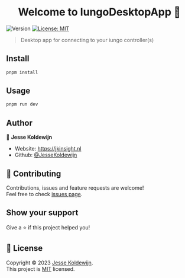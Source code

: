 <h1 align="center">Welcome to IungoDesktopApp 👋</h1>
<p>
  <img alt="Version" src="https://img.shields.io/badge/version-0.0.1-blue.svg?cacheSeconds=2592000" />
  <!-- <a href="#" target="_blank">
    <img alt="Documentation" src="https://img.shields.io/badge/documentation-yes-brightgreen.svg" />
  </a> -->
  <a href="https://github.com/JesseKoldewijn/IungoDesktopApp/blob/main/LICENCE" target="_blank">
    <img alt="License: MIT" src="https://img.shields.io/badge/License-MIT-yellow.svg" />
  </a>
</p>

> Desktop app for connecting to your iungo controller(s)

## Install

```sh
pnpm install
```

## Usage

```sh
pnpm run dev
```

## Author

👤 **Jesse Koldewijn**

- Website: https://jkinsight.nl
- Github: [@JesseKoldewijn](https://github.com/JesseKoldewijn)

## 🤝 Contributing

Contributions, issues and feature requests are welcome!<br />Feel free to check [issues page](https://github.com/JesseKoldewijn/IungoDesktopApp/issues).

## Show your support

Give a ⭐️ if this project helped you!

## 📝 License

Copyright © 2023 [Jesse Koldewijn](https://github.com/JesseKoldewijn).<br />
This project is [MIT](https://github.com/JesseKoldewijn/IungoDesktopApp/blob/main/LICENCE) licensed.
